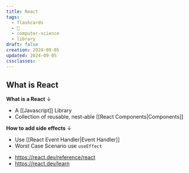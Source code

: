 ```yaml
---
title: React
tags:
  - flashcards
  - 🌱
  - computer-science
  - library
draft: false
creation: 2024-09-05
updated: 2024-09-05
cssclasses: 
---
```

## What is React

**What is a React**
↓
- A [[Javascript]] Library
- Collection of reusable, nest-able [[React Components|Components]]
<!--SR:!2025-01-01,16,292-->

**How to add side effects**
↓
- Use [[React Event Handler|Event Handler]]
- Worst Case Scenario use `useEffect`
<!--SR:!2024-12-23,11,270-->

- https://react.dev/reference/react
- https://react.dev/learn
